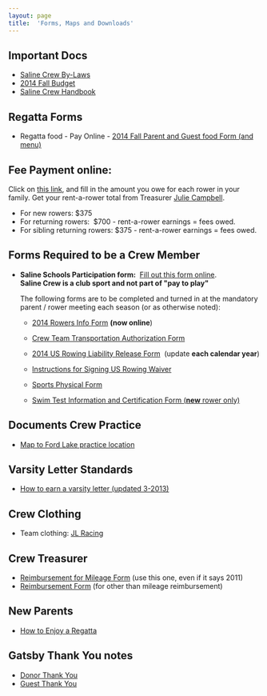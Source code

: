 ```yaml
---
layout: page
title:  'Forms, Maps and Downloads'
---
```

## Important Docs

  - [Saline Crew By-Laws](/assets/forms/saline-rowing-club-bylaws-update-5-20-2014.pdf)
  - [2014 Fall Budget](/assets/forms/2014-fall-budget.pdf)
  - [Saline Crew Handbook](/assets/forms/crew-handbook-spring-2010.pdf)

## Regatta Forms

  - Regatta food - Pay Online - [2014 Fall Parent and Guest food Form (and menu)](https://www.payschools.com/cat.asp?id=C740BA23A6504DACBD07791491B63467)

## Fee Payment online: 

Click on [this link](http://www.payschools.com/cat.asp?id=C740BA23A6504DACBD07791491B63467), and fill in the amount you owe for each rower in your family. Get your rent-a-rower total from Treasurer [Julie Campbell](mailto:julie.campbell@hotmail.com).

  - For new rowers: $375
  - For returning rowers:  $700 - rent-a-rower earnings = fees owed. 
  - For sibling returning rowers: $375 - rent-a-rower earnings = fees owed. 

## Forms Required to be a Crew Member

  - **Saline Schools Participation form:**  [Fill out this form online](https://spreadsheets.google.com/viewform?formkey=dEMtRjVJTmxUcnluT1d1SVlUVXRXTHc6MQ).  
  **Saline Crew is a club sport and not part of "pay to play"** 

    The following forms are to be completed and turned in at the mandatory parent / rower meeting each season (or as otherwise noted):

    - [2014 Rowers Info Form](https://docs.google.com/forms/d/1iJLMX1Kcgj5D1nVZLIGiQSxIwgd107wT9lYbTz6XN80/viewform?usp=send_form) **(now online**)   

    - [Crew Team Transportation Authorization Form](/assets/forms/transportation-authorization-form.pdf)   
  
    - [2014 US Rowing Liability Release Form](/assets/forms/2014-us-rowing-waiver.pdf)  (update **each calendar year**) 
    
    - [Instructions for Signing US Rowing Waiver](/assets/forms/instructions-signing-usrowing-waiver.pdf)
  
    - [Sports Physical Form](http://s3.amazonaws.com/vnn-aws-sites/39/files/2011/06/Sports-Physical.pdf)    
  
    - [Swim Test Information and Certification Form (**new** rower only)](/assets/forms/swim-test-form.pdf) 

## Documents Crew Practice

  - [Map to Ford Lake practice location](/assets/forms/directions-to-ford-lake.pdf)

## Varsity Letter Standards

  - [How to earn a varsity letter (updated 3-2013)](/assets/forms/2013-varsity-point-standards.pdf)

## Crew Clothing 

  - Team clothing: [JL Racing](http://www.jlracing.com/page.SalineHighSchoolCrew.html) 

## Crew Treasurer

  - [Reimbursement for Mileage Form](/assets/forms/sas-mileage-reimb-2011-july-dec.pdf) (use this one, even if it says 2011)
  - [Reimbursement Form](/assets/forms/crew-fund-request.pdf) (for other than mileage reimbursement)

## New Parents

  - [How to Enjoy a Regatta](/parent-corner#regatta)

## Gatsby Thank You notes

  - [Donor Thank You](/assets/images/2013-thank-you-donor.png)
  - [Guest Thank You](/assets/images/2013-thank-you-guest.png)